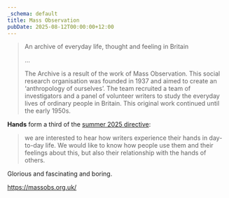 ```yaml
---
_schema: default
title: Mass Observation
pubDate: 2025-08-12T00:00:00+12:00
---
```

> An archive of everyday life, thought and feeling in Britain
>
> ...
>
> The Archive is a result of the work of Mass Observation. This social research organisation was founded in 1937 and aimed to create an ‘anthropology of ourselves’. The team recruited a team of investigators and a panel of volunteer writers to study the everyday lives of ordinary people in Britain. This original work continued until the early 1950s.

**Hands** form a third of the <a href="https://massobs.org.uk/2025/07/30/what-do-you-think-about-your-hands/" target="_blank" rel="noopener">summer 2025 directive</a>:

> we are interested to hear how writers experience their hands in day-to-day life. We would like to know how people use them and their feelings about this, but also their relationship with the hands of others.

Glorious and fascinating and boring.

<a href="https://massobs.org.uk/" target="_blank" rel="noopener">https://massobs.org.uk/</a>